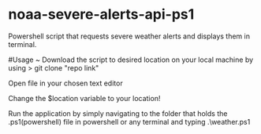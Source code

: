 # noaa-severe-alerts-api-ps1

Powershell script that requests severe weather alerts and displays them in terminal.

#Usage ~
Download the script to desired location on your local machine by using > git clone "repo link"

Open file in your chosen text editor

Change the $location variable to your location!

Run the application by simply navigating to the folder that holds the .ps1(powershell) file in powershell or any terminal and typing .\weather.ps1

